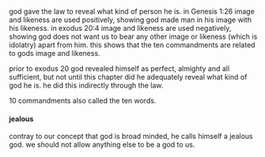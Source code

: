 god gave the law to reveal what kind of person he is. in Genesis 1:26 image and
likeness are used positively, showing god made man in his image with his likeness.
in exodus 20:4 image and likeness are used negatively, showing god does not want us
to bear any other image or likeness (which is idolatry) apart from him. this shows
that the ten commandments are related to gods image and likeness.

prior to exodus 20 god revealed himself as perfect, almighty and all sufficient, but not until this chapter did he adequately reveal what kind of god he is. he did
this indirectly through the law.

10 commandments also called the ten words.

#### jealous
contray to our concept that god is broad minded, he calls himself a jealous god.
we should not allow anything else to be a god to us.

